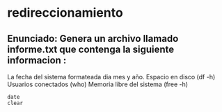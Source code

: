 # redireccionamiento

## Enunciado: Genera un archivo llamado informe.txt que contenga la siguiente informacion : 
La fecha del sistema formateada dia mes y año.
Espacio en disco (df -h)
Usuarios conectados (who)
Memoria libre del sistema (free -h)

```
date
clear
```
